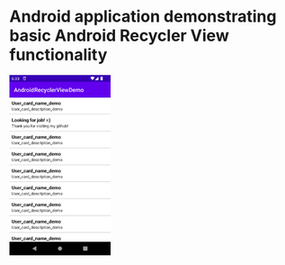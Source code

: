 # Android application demonstrating basic Android Recycler View functionality

<img src="screenshots/screenshot.png" width="180" height="320">